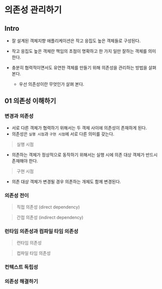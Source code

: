 # 의존성 관리하기

## Intro

- 잘 설계된 객체지향 애플리케이션은 작고 응집도 높은 객체들로 구성된다.
- 작고 응집도 높은 객체란 책임의 초점이 명확하고 한 가지 일만 잘하는 객체를 의미한다.

- 충분히 협력적이면서도 유연한 객체를 만들기 위해 의존성을 관리하는 방법을 살펴본다.
	- 우선 의존성이란 무엇인가 살펴 본다.

## 01 의존성 이해하기

### 변경과 의존성

- 서로 다른 객체가 협력하기 위해서는 두 객체 사이에 의존성이 존재하게 된다.
- 의존성은 `실행 시점`과 `구현 시점`에 서로 다른 의미를 갖는다.

> 실행 시점

- 의존하는 객체가 정상적으로 동작하기 위해서는 실행 시에 의존 대상 객체가 반드시 존재해야 한다.

> 구현 시점

- 의존 대상 객체가 변경될 경우 의존하는 개체도 함께 변경된다.

### 의존성 전이

> 직접 의존성 (direct dependency)


> 간접 의존성 (indirect dependency)

### 런타임 의존성과 컴파일 타임 의존성

> 런타임 의존성


> 컵파일 타임 의존성

### 컨텍스트 독립성

### 의존성 해결하기

